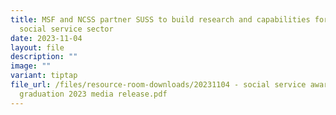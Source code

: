 ```yaml
---
title: MSF and NCSS partner SUSS to build research and capabilities for the
  social service sector
date: 2023-11-04
layout: file
description: ""
image: ""
variant: tiptap
file_url: /files/resource-room-downloads/20231104 - social service award and
  graduation 2023 media release.pdf
---
```


